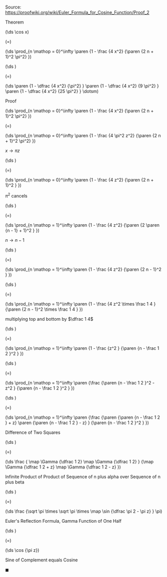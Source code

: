 # 

Source: https://proofwiki.org/wiki/Euler_Formula_for_Cosine_Function/Proof_2

Theorem













\(\ds \cos x\)

\(=\)







\(\ds \prod_{n \mathop = 0}^\infty \paren {1 - \frac {4 x^2} {\paren {2 n + 1}^2 \pi^2} }\)




















\(\ds \)

\(=\)







\(\ds \paren {1 - \dfrac {4 x^2} {\pi^2} } \paren {1 - \dfrac {4 x^2} {9 \pi^2} } \paren {1 - \dfrac {4 x^2} {25 \pi^2} } \dotsm\)











Proof













\(\ds \prod_{n \mathop = 0}^\infty \paren {1 - \frac {4 x^2} {\paren {2 n + 1}^2 \pi^2} }\)

\(=\)







\(\ds \prod_{n \mathop = 0}^\infty \paren {1 - \frac {4 \pi^2 z^2} {\paren {2 n + 1}^2 \pi^2} }\)





$x \to \pi z$














\(\ds \)

\(=\)







\(\ds \prod_{n \mathop = 0}^\infty \paren {1 - \frac {4 z^2} {\paren {2 n + 1}^2 } }\)





$\pi^2$ cancels














\(\ds \)

\(=\)







\(\ds \prod_{n \mathop = 1}^\infty \paren {1 - \frac {4 z^2} {\paren {2 \paren {n - 1} + 1}^2 } }\)





$n \to n - 1$














\(\ds \)

\(=\)







\(\ds \prod_{n \mathop = 1}^\infty \paren {1 - \frac {4 z^2} {\paren {2 n - 1}^2 } }\)




















\(\ds \)

\(=\)







\(\ds \prod_{n \mathop = 1}^\infty \paren {1 - \frac {4 z^2 \times \frac 1 4 } {\paren {2 n - 1}^2 \times \frac 1 4 } }\)





multiplying top and bottom by $\dfrac 1 4$














\(\ds \)

\(=\)







\(\ds \prod_{n \mathop = 1}^\infty \paren {1 - \frac {z^2 } {\paren {n - \frac 1 2 }^2 } }\)




















\(\ds \)

\(=\)







\(\ds \prod_{n \mathop = 1}^\infty \paren {\frac {\paren {n - \frac 1 2 }^2 - z^2 } {\paren {n - \frac 1 2 }^2 } }\)




















\(\ds \)

\(=\)







\(\ds \prod_{n \mathop = 1}^\infty \paren {\frac {\paren {\paren {n - \frac 1 2 } + z} \paren {\paren {n - \frac 1 2 } - z} } {\paren {n - \frac 1 2 }^2 } }\)





Difference of Two Squares














\(\ds \)

\(=\)







\(\ds \frac { \map \Gamma {\dfrac 1 2} \map \Gamma {\dfrac 1 2} } {\map \Gamma {\dfrac 1 2 + z} \map \Gamma {\dfrac 1 2 - z} }\)





Infinite Product of Product of Sequence of n plus alpha over Sequence of n plus beta














\(\ds \)

\(=\)







\(\ds \frac {\sqrt \pi \times \sqrt \pi \times \map \sin {\dfrac \pi 2 - \pi z} } \pi\)





Euler's Reflection Formula, Gamma Function of One Half














\(\ds \)

\(=\)







\(\ds \cos {\pi z}\)





Sine of Complement equals Cosine



$\blacksquare$





